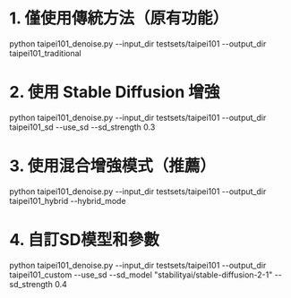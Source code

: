 # 1. 僅使用傳統方法（原有功能）
python taipei101_denoise.py --input_dir testsets/taipei101 --output_dir taipei101_traditional

# 2. 使用 Stable Diffusion 增強
python taipei101_denoise.py --input_dir testsets/taipei101 --output_dir taipei101_sd --use_sd --sd_strength 0.3

# 3. 使用混合增強模式（推薦）
python taipei101_denoise.py --input_dir testsets/taipei101 --output_dir taipei101_hybrid --hybrid_mode

# 4. 自訂SD模型和參數
python taipei101_denoise.py --input_dir testsets/taipei101 --output_dir taipei101_custom --use_sd --sd_model "stabilityai/stable-diffusion-2-1" --sd_strength 0.4